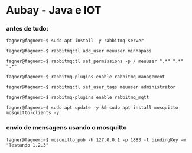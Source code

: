 # Aubay - Java e IOT

### antes de tudo:
```console
fagner@fagner:~$ sudo apt install -y rabbitmq-server
```
```console
fagner@fagner:~$ rabbitmqctl add_user meuuser minhapass
```
```console
fagner@fagner:~$ rabbitmqctl set_permissions -p / meuuser ".*" ".*" ".*"
```
```console
fagner@fagner:~$ rabbitmq-plugins enable rabbitmq_management
```
```console
fagner@fagner:~$ rabbitmqctl set_user_tags meuuser administrator
```
```console
fagner@fagner:~$ rabbitmq-plugins enable rabbitmq_mqtt
```
```console
fagner@fagner:~$ sudo apt update -y && sudo apt install mosquitto mosquitto-clients -y
```

### envio de mensagens usando o mosquitto
```console
fagner@fagner:~$ mosquitto_pub -h 127.0.0.1 -p 1883 -t bindingKey -m "Testando 1.2.3"
```


